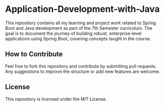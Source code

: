 # Application-Development-with-Java
This repository contains all my learning and project work related to Spring Boot and Java development as part of the 7th Semester curriculum. The goal is to document the journey of building robust, enterprise-level applications using Spring Boot, covering concepts taught in the course.

## How to Contribute
Feel free to fork this repository and contribute by submitting pull requests. Any suggestions to improve the structure or add new features are welcome.

## License
This repository is licensed under the MIT License.
